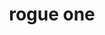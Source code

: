 ---
layout: post
title: rogue one
name: rogueone
img: rogueone_tab.png
alt: image-alt
description: "There be storm troopers!"
image_items: [
    {
        title: duracell rogue one - how the rebels saved christmas,
        youtube_video: "https://www.youtube.com/embed/cECyJ4KN76Y",
        description: ""
    },
    {
        title: rogue one,
        img: rogueone_onesheetA.jpg,
        description: "Coming Soon"
    },
        
]
---